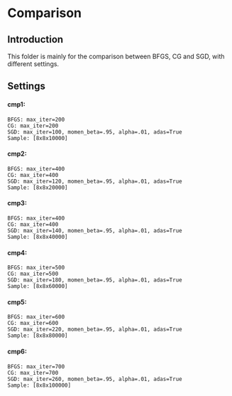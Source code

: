 Comparison
===

Introduction
---
This folder is mainly for the comparison between BFGS, CG and SGD, with different settings.

Settings
---
#### cmp1:
    BFGS: max_iter=200
    CG: max_iter=200
    SGD: max_iter=100, momen_beta=.95, alpha=.01, adas=True
    Sample: [8x8x10000]

#### cmp2:
    BFGS: max_iter=400
    CG: max_iter=400
    SGD: max_iter=120, momen_beta=.95, alpha=.01, adas=True
    Sample: [8x8x20000]

#### cmp3:
    BFGS: max_iter=400
    CG: max_iter=400
    SGD: max_iter=140, momen_beta=.95, alpha=.01, adas=True
    Sample: [8x8x40000]

#### cmp4:
    BFGS: max_iter=500
    CG: max_iter=500
    SGD: max_iter=180, momen_beta=.95, alpha=.01, adas=True
    Sample: [8x8x60000]

#### cmp5:
    BFGS: max_iter=600
    CG: max_iter=600
    SGD: max_iter=220, momen_beta=.95, alpha=.01, adas=True
    Sample: [8x8x80000]

#### cmp6:
    BFGS: max_iter=700
    CG: max_iter=700
    SGD: max_iter=260, momen_beta=.95, alpha=.01, adas=True
    Sample: [8x8x100000]
